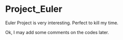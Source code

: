 # Project_Euler
Euler Project is very interesting. Perfect to kill my time.

Ok, I may add some comments on the codes later.
